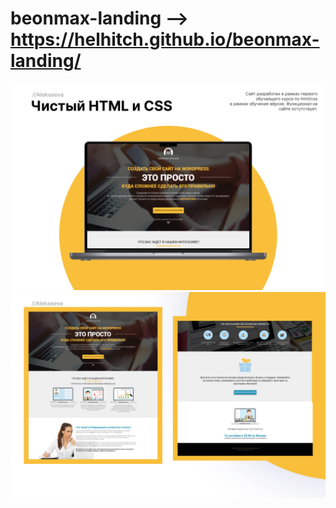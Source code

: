 # beonmax-landing --> https://helhitch.github.io/beonmax-landing/

<img src="1.png" />
<img src="3.png" />
